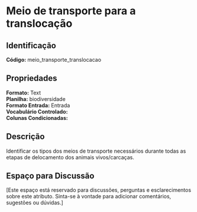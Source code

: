 # Meio de transporte para a translocação

## Identificação
**Código:** meio_transporte_translocacao

## Propriedades
**Formato:** Text  
**Planilha:** biodiversidade  
**Formato Entrada:** Entrada  
**Vocabulário Controlado:**   
**Colunas Condicionadas:**   

## Descrição
Identificar os tipos dos meios de transporte necessários durante todas as etapas de delocamento dos animais vivos/carcaças.

## Espaço para Discussão
[Este espaço está reservado para discussões, perguntas e esclarecimentos sobre este atributo. Sinta-se à vontade para adicionar comentários, sugestões ou dúvidas.]
